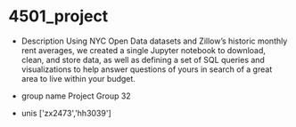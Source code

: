 # 4501_project

- Description
  Using NYC Open Data datasets and Zillow’s historic monthly rent averages, we created a single Jupyter notebook to download, clean, and store data, as well as defining a set of SQL queries and visualizations to help answer questions of yours in search of a great area to live within your budget.

- group name
  Project Group 32

- unis
  ['zx2473','hh3039']
